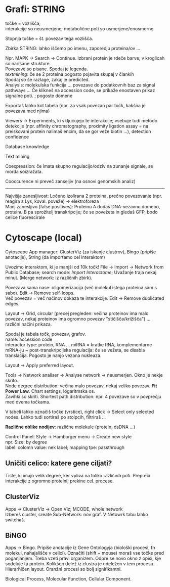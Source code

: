 # Grafi: STRING
točke = vozlišča;  
interakcije so neusmerjene; metabolične poti so usmerjene/enosmerne

Stopnja točke = št. povezav tega vozlišča.

Zbirka STRING: lahko iščemo po imenu, zaporedju proteina/ov ... 

Npr. MAPK -> Search -> Continue. Izbrani protein je rdeče barve; v kroglicah so narisane strukture.  
Povezave so pisane. Spodaj je legenda.  
_textmining_: če se 2 proteina pogosto pojavita skupaj v člankih  
Spodaj so še razlage, zakaj je predicted.  
Analysis: molekulska funkcija ... povezave do podatkovnih baz za signal pathways ... Če klikneš na accession code, se prikaže enostaven prikaz signalne poti. ; pogoste domene

Exportaš lahko kot tabela (npr. za vsak povezan par točk, kakšna je povezava med njima)

Viewers -> Experiments, ki vključujejo te interakcije; vsebuje tudi metodo detekcije (npr. affinity chromatography, proximity ligation assay = na preiskovani protein nalimaš encim, da se gor veže biotin ...), detection confidence

Database knowledge

Text mining

Coexpression: če imata skupno regulacijo/odziv na zunanje signale, se morda soizražata.

Cooccurence ni preveč zanseljiv (na osnovi genomskih analiz)


-----
Najvišja zanesljivost: Ločeno izolirana 2 proteina, prečno povezovanje (npr. reagira z Lys, koval. poveže) -> elektroforeza  
Manj zanesljivo (false positives): Proteinu A dodaš DNA-vezavno domeno, proteinu B pa sprožitelj transkripcije; če se povežeta in gledaš GFP, bodo celice fluorescirale


# Cytoscape (local)
Cytoscape
App manager: ClusterViz (za iskanje clustrov), Bingo (pripiše anotacije), String (da importamo cel interaktom)

Uvozimo interaktom, ki je manjši od 10k točk!
File -> Import -> Network from Public Database; search mode: _Import Interactome_; Uvažanje traja nekaj minut.  (Merge network: iz različnih zbirk).

Povezava sama nase: oligomerizacija (več molekul istega proteina sam s sabo). Edit -> Remove self-loops.  
Več povezav = več načinov dokaza te interakcije. Edit -> Remove duplicated edges. 

Layout -> Grid, circular (precej pregleden: večina proteinov ima malo povezav, nekaj proteinov ima ogromno povezav "stičišča/križišča") ... različni načini prikaza.  

Spodaj je tabela točk, povezav, grafov.  
name: accession code  
interactor type: protein, RNA ... miRNA = kratke RNA, komplementarne mRNA-ju ~ post-transkripcijska regulacija: če se vežeta, se disabla translacija. Pogosto je nanjo vezana nukleaza. 

Layout -> Apply preferred layout. 

Tools -> Network analiser -> Analyse network -> neusmerjen. Okno je nekje skrito.  
Node degree distribution: večina malo povezav, nekaj veliko povezav. **Fit Power Law**. Chart settings, logaritmska os.  
Zavihki so skriti. Shortest path distribution: npr. 4 povezave so v povprečju med dvema točkama. 

V tabeli lahko označiš točke (vrstice), right click -> Select only selected nodes. Lahko tudi sortiraš po stolpcih, filtriraš ... 

**Različne oblike nodijev**: različne molekule (protein, dsDNA ...)

Control Panel: Style -> Hamburger menu -> Create new style  
npr. Size: by degree  
label: colomn value: nek label; mapping tpe: passthrough

## Uničiti celico: katere gene ciljati?
Tiste, ki imajo velik degree, ker vpliva na toliko različnih poti. Prepreči interakcije z ogromno proteini; prekine cel. procese. 

## ClusterViz
Apps -> ClusterViz -> Open Viz; MCODE, whole network  
Izbereš cluster, create Sub-Network: nov graf. V Netowrk tabu lahko switchaš. 

## BiNGO
Apps -> Bingo. Pripiše anotacije iz Gene Ontologyja (biološki procesi, fn molekul, nahajališče v celici). Označiti (shift + mouse) moraš vse točke pred poganjanjem. Treba vzeti pravi organizem. Odpre se novo okno z opisi, kje sodeluje ta protein. Kolikšen delež iz clustra je udeležen v tem procesu. Hierarhičen layout. Oranžni procesi so bolj signifikantni. 

Biological Process, Molecular Function, Cellular Component. 